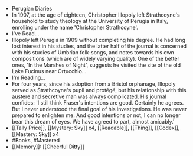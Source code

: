 - Perugian Diaries
- In 1907, at the age of eighteen, Christopher Illopoly left Strathcoyne's household to study theology at the University of Perugia in Italy, enrolling under the name 'Christopher Strathcoyne'.
- I've Read...
- Illopoly left Perugia in 1909 without completing his degree. He had long lost interest in his studies, and the latter half of the journal is concerned with his studies of Umbrian folk-songs, and notes towards his own compositions (which are of widely varying quality). One of the better ones, 'In the Marshes of Night', suggests he visited the site of the old Lake Fucinus near Ortucchio…
- I'm Reading...
- For four years, since his adoption from a Bristol orphanage, Illopoly served as Strathcoyne's pupil and protégé, but his relationship with this austere and secretive man was always complicated. His journal confides: 'I still think Fraser's intentions are good. Certainly he agrees. But I never understood the final goal of his investigations. He was never prepared to enlighten me. And good intentions or not, I can no longer bear this dream of eyes. We have agreed to part, almost amicably.'
- [[Tally Price]], [[Mystery: Sky]] x4, [[Readable]], [[Thing]], [[Codex]], [[Mastery: Sky]] x4
- #Books, #Mastered
- [[Memory]]: [[Cheerful Ditty]]